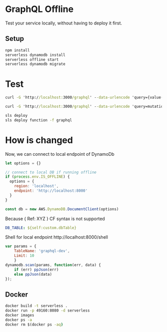 # GraphQL Offline

Test your service locally, without having to deploy it first.

## Setup

```bat
npm install
serverless dynamodb install
serverless offline start
serverless dynamodb migrate
```

# Test

```bat
curl -G 'http://localhost:3000/graphql' --data-urlencode 'query={value(key:"Username")}'

curl -G 'http://localhost:3000/graphql' --data-urlencode 'query=mutation {value(key:"Username", value: "Luca")}'
```

```bat
sls deploy
sls deploy function -f graphql
```

# How is changed

Now, we can connect to local endpoint of DynamoDb

```javascript
let options = {}

// connect to local DB if running offline
if (process.env.IS_OFFLINE) {
  options = {
    region: 'localhost',
    endpoint: 'http://localhost:8000'
  }
}

const db = new AWS.DynamoDB.DocumentClient(options)
```

Because { Ref: XYZ } CF syntax is not supported

```yml
DB_TABLE: ${self:custom.dbTable}
```

Shell for local endpoint http://localhost:8000/shell

```javascript
var params = {
    TableName: 'graphql-dev',
    Limit: 10
    }
dynamodb.scan(params, function(err, data) {
    if (err) ppJson(err)
    else ppJson(data)
});
```

## Docker

```bat
docker build -t serverless .
docker run -p 49160:8080 -d serverless
docker images
docker ps -a
docker rm $(docker ps -aq) 
```



